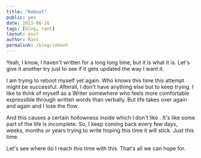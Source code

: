 ```yaml
---
title: "Reboot"
public: yes
date: 2023-06-26
tags: [blog, rant]
layout: post
author: RavS
permalink: /blog/reboot
---
```


  Yeah, I know, I haven't written for a long long time, but it is what it is. Let's give it another try just to see if it gets updated the way I want it.

  I am trying to reboot myself yet again. Who knows this time this attempt might be successful.
  Afterall, I don't have anything else but to keep trying. I like to think of myself as a Writer somewhere who feels more comfortable expressible through written words than verbally. But life takes over again and again and I lose the flow.

  And this causes a certain hollowness inside which I don't like . It's like some part of the life is incomplete. So, I keep coming back every few days, weeks, months or years trying to write hoping this time it will stick. Just this time.

  Let's see where do I reach this time with this. That's all we can hope for.

